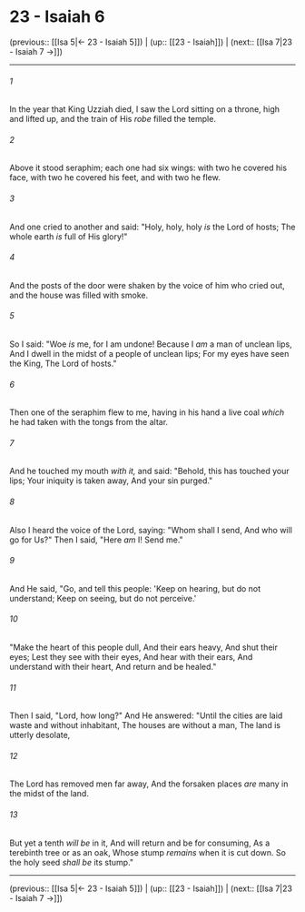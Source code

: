 # 23 - Isaiah 6

(previous:: [[Isa 5|← 23 - Isaiah 5]]) | (up:: [[23 - Isaiah]]) | (next:: [[Isa 7|23 - Isaiah 7 →]])

***


###### 1 
In the year that King Uzziah died, I saw the Lord sitting on a throne, high and lifted up, and the train of His _robe_ filled the temple. 

###### 2 
Above it stood seraphim; each one had six wings: with two he covered his face, with two he covered his feet, and with two he flew. 

###### 3 
And one cried to another and said: "Holy, holy, holy _is_ the Lord of hosts; The whole earth _is_ full of His glory!" 

###### 4 
And the posts of the door were shaken by the voice of him who cried out, and the house was filled with smoke. 

###### 5 
So I said: "Woe _is_ me, for I am undone! Because I _am_ a man of unclean lips, And I dwell in the midst of a people of unclean lips; For my eyes have seen the King, The Lord of hosts." 

###### 6 
Then one of the seraphim flew to me, having in his hand a live coal _which_ he had taken with the tongs from the altar. 

###### 7 
And he touched my mouth _with it,_ and said: "Behold, this has touched your lips; Your iniquity is taken away, And your sin purged." 

###### 8 
Also I heard the voice of the Lord, saying: "Whom shall I send, And who will go for Us?" Then I said, "Here _am_ I! Send me." 

###### 9 
And He said, "Go, and tell this people: 'Keep on hearing, but do not understand; Keep on seeing, but do not perceive.' 

###### 10 
"Make the heart of this people dull, And their ears heavy, And shut their eyes; Lest they see with their eyes, And hear with their ears, And understand with their heart, And return and be healed." 

###### 11 
Then I said, "Lord, how long?" And He answered: "Until the cities are laid waste and without inhabitant, The houses are without a man, The land is utterly desolate, 

###### 12 
The Lord has removed men far away, And the forsaken places _are_ many in the midst of the land. 

###### 13 
But yet a tenth _will be_ in it, And will return and be for consuming, As a terebinth tree or as an oak, Whose stump _remains_ when it is cut down. So the holy seed _shall be_ its stump."

***

(previous:: [[Isa 5|← 23 - Isaiah 5]]) | (up:: [[23 - Isaiah]]) | (next:: [[Isa 7|23 - Isaiah 7 →]])
